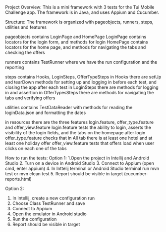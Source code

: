 Project Overview: 
This is a mini framework with 3 tests for the Tui Mobile Challenge app. The framework is in Java, and uses Appium and Cucumber.

Structure:
The framework is organized with pageobjects, runners, steps, utilities and features

pageobjects contains LoginPage and HomePage 
LoginPage contains locators for the login form, and methods for login
HomePage contains locators for the home page, and methods for navigating the tabs and checking the offers

runners contains TestRunner where we have the run configuration and the reporting

steps contains Hooks, LoginSteps, OfferTypeSteps
in Hooks there are setUp and tearDown methods for setting up and logging in before each test, and closing the app after each test
in LoginSteps there are methods for logging in and assertion
in OfferTypesSteps there are methods for navigating the tabs and verifying offers

utilities contains TestDataReader with methods for reading the loginData.json and formatting the dates

in resources there are the three features login.feature, offer_type.feature and offer_view.feature
login.feature tests the ability to login, asserts the visibility of the login fields, and the tabs on the homepage after login
offer_type.feature checks that in All tab there is at least one hotel and at least one holiday offer
offer_view.feature tests that offers load when user clicks on each one of the tabs

How to run the tests:
Option 1:
1.Open the project in Intellij and Android Studio
2. Turn on a device in Android Studio
3. Connect to Appium (open cmd, enter appium)
4. In Inttelij terminal or Android Studio terminal run mvn test or mvn clean test
5. Report should be visible in target (cucumber-reports.html)

Option 2:
1. In Intellij, create a new configuration run
2. Choose Class TestRunner and save
3. Connect to Appium
4. Open the emulator in Android studio
5. Run the configuration
6. Report should be visible in target 




